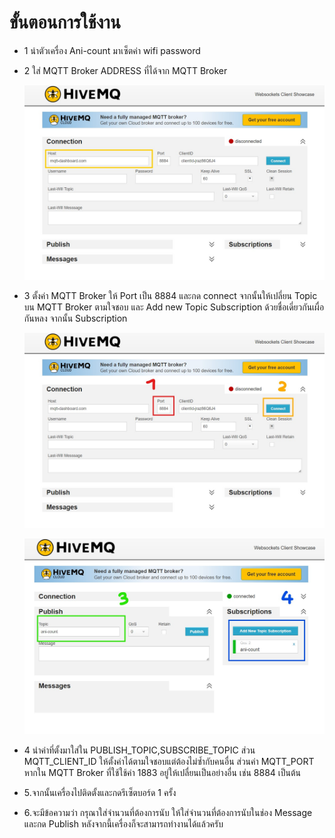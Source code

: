 # ขั้นตอนการใช้งาน
- 1 นำตัวเครื่อง Ani-count มาเซ็ตค่า wifi password
- 2 ใส่ MQTT Broker ADDRESS ที่ได้จาก MQTT Broker

  ![2](../assets/img/วิธีการใช้งาน/2.1.jpg)
  
- 3 ตั้งค่า MQTT Broker ให้ Port เป็น 8884 และกด connect จากนั้นให้เปลี่ยน Topic บน MQTT Broker ตามใจชอบ และ Add new Topic Subscription ด้วยชื่อเดี่ยวกันเผื่อกันหลง จากนั้น Subscription

  ![3.1](../assets/img/วิธีการใช้งาน/3.1.jpg)

  ![3.1](../assets/img/วิธีการใช้งาน/3.2.jpg)
  
- 4 นำค่าที่ตั้งมาใส่ใน PUBLISH_TOPIC,SUBSCRIBE_TOPIC ส่วน MQTT_CLIENT_ID ให้ตั้งค่าได้ตามใจชอบแต่ต้องไม่ซ้ำกับคนอื่น ส่วนค่า MQTT_PORT หากใน MQTT Broker ที่ใช้ใช้ค่า 1883 อยู่ให้เปลื่ยนเป็นอย่างอื่น เช่น 8884 เป็นต้น
- 5.จากนั้นเครื่องไปติดตั้งและกดรีเซ็ตบอร์ด 1 ครั้ง
- 6.จะมีข้อความว่า กรุณาใส่จำนวนที่ต้องการนับ ให้ใส่จำนวนที่ต้องการนับในช่อง Message และกด Publish หลังจากนี้เครื่องก็จะสามารถทำงานได้แล้วครับ

